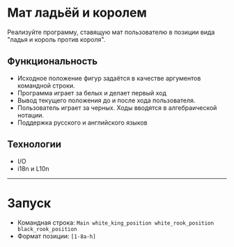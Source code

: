 # Мат ладьёй и королем
Реализуйте программу, ставящую мат пользователю в позиции вида "ладья и король против короля".

## Функциональность
* Исходное положение фигур задаётся в качестве аргументов командной строки.
* Программа играет за белых и делает первый ход
* Вывод текущего положения до и после хода пользователя.
* Пользователь играет за черных. Ходы вводятся в алгебраической нотации.
* Поддержка русского и английского языков

## Технологии
* I/O
* i18n и L10n

_______________

# Запуск
* Командная строка:
`Main white_king_position white_rook_position black_rook_position`
* Формат позиции:
`[1-8a-h]`